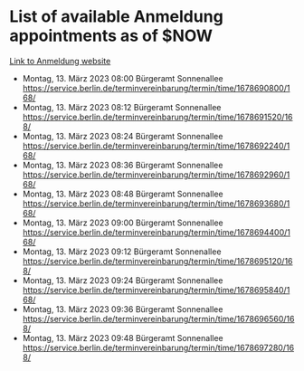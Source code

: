 # List of available Anmeldung appointments as of $NOW
[Link to Anmeldung website](https://service.berlin.de/terminvereinbarung/termin/tag.php?termin=1&anliegen[]=120686&dienstleisterlist=122210,122217,327316,122219,327312,122227,327314,122231,327346,122243,327348,122254,122252,329742,122260,329745,122262,329748,122271,327278,122273,327274,122277,327276,330436,122280,327294,122282,327290,122284,327292,122291,327270,122285,327266,122286,327264,122296,327268,150230,329760,122297,327286,122294,327284,122312,329763,122314,329775,122304,327330,122311,327334,122309,327332,317869,122281,327352,122279,329772,122283,122276,327324,122274,327326,122267,329766,122246,327318,122251,327320,122257,327322,122208,327298,122226,327300&herkunft=http%3A%2F%2Fservice.berlin.de%2Fdienstleistung%2F120686%2F)
- Montag, 13. März 2023 08:00 Bürgeramt Sonnenallee https://service.berlin.de/terminvereinbarung/termin/time/1678690800/168/
- Montag, 13. März 2023 08:12 Bürgeramt Sonnenallee https://service.berlin.de/terminvereinbarung/termin/time/1678691520/168/
- Montag, 13. März 2023 08:24 Bürgeramt Sonnenallee https://service.berlin.de/terminvereinbarung/termin/time/1678692240/168/
- Montag, 13. März 2023 08:36 Bürgeramt Sonnenallee https://service.berlin.de/terminvereinbarung/termin/time/1678692960/168/
- Montag, 13. März 2023 08:48 Bürgeramt Sonnenallee https://service.berlin.de/terminvereinbarung/termin/time/1678693680/168/
- Montag, 13. März 2023 09:00 Bürgeramt Sonnenallee https://service.berlin.de/terminvereinbarung/termin/time/1678694400/168/
- Montag, 13. März 2023 09:12 Bürgeramt Sonnenallee https://service.berlin.de/terminvereinbarung/termin/time/1678695120/168/
- Montag, 13. März 2023 09:24 Bürgeramt Sonnenallee https://service.berlin.de/terminvereinbarung/termin/time/1678695840/168/
- Montag, 13. März 2023 09:36 Bürgeramt Sonnenallee https://service.berlin.de/terminvereinbarung/termin/time/1678696560/168/
- Montag, 13. März 2023 09:48 Bürgeramt Sonnenallee https://service.berlin.de/terminvereinbarung/termin/time/1678697280/168/
